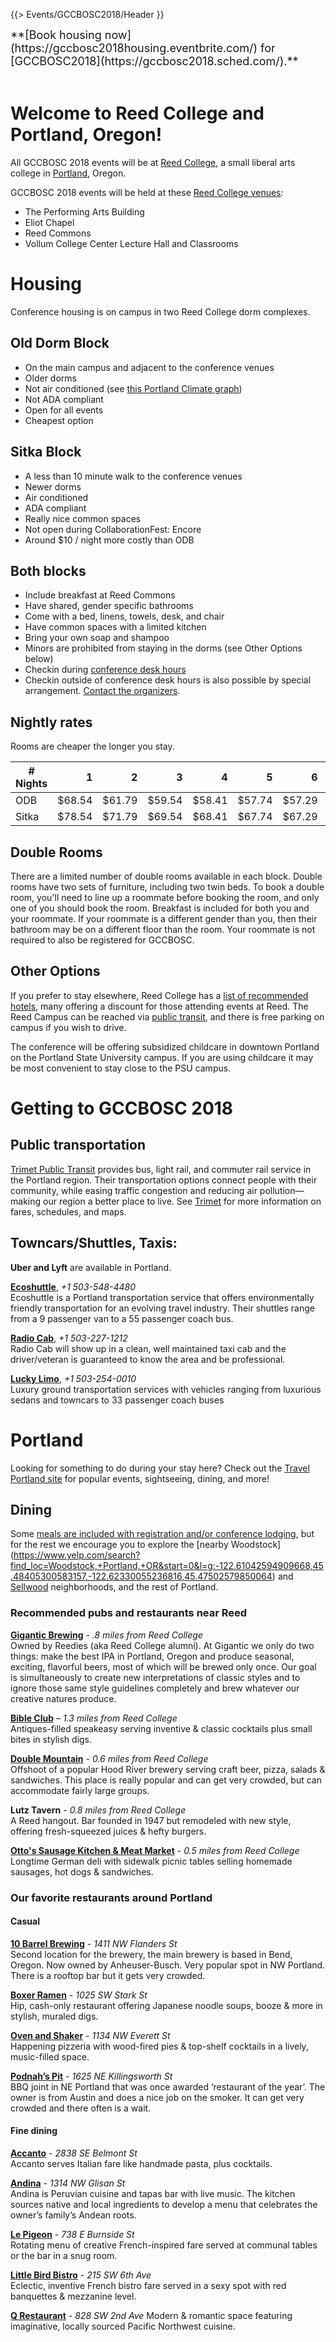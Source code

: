 {{> Events/GCCBOSC2018/Header }}

<div class='center' style="font-size: large;">
**[Book housing now](https://gccbosc2018housing.eventbrite.com/) for [GCCBOSC2018](https://gccbosc2018.sched.com/).**
</div><br />

# Welcome to Reed College and Portland, Oregon!

All GCCBOSC 2018 events will be at [Reed College](http://www.reed.edu/), a small liberal arts college in [Portland](#portland), Oregon.

GCCBOSC 2018 events will be held at these [Reed College venues](https://www.reed.edu/cep/venues/index.html):

* The Performing Arts Building
* Eliot Chapel
* Reed Commons
* Vollum College Center Lecture Hall and Classrooms

# Housing

Conference housing is on campus in two Reed College dorm complexes.

## Old Dorm Block

* On the main campus and adjacent to the conference venues
* Older dorms
* Not air conditioned (see [this Portland Climate graph](https://en.wikipedia.org/wiki/Portland,_Oregon#Climate)) 
* Not ADA compliant
* Open for all events
* Cheapest option

## Sitka Block

* A less than 10 minute walk to the conference venues
* Newer dorms
* Air conditioned
* ADA compliant
* Really nice common spaces
* Not open during CollaborationFest: Encore
* Around $10 / night more costly than ODB

## Both blocks

* Include breakfast at Reed Commons
* Have shared, gender specific bathrooms
* Come with a bed, linens, towels, desk, and chair
* Have common spaces with a limited kitchen
* Bring your own soap and shampoo
* Minors are prohibited from staying in the dorms (see Other Options below)
* Checkin during [conference desk hours](https://gccbosc2018.sched.com/overview/type/A.+Help)
* Checkin outside of conference desk hours is also possible by special arrangement.  [Contact the organizers](/src/events/gccbosc/organizers/index.md).

## Nightly rates

Rooms are cheaper the longer you stay.

| # Nights | 1 | 2 | 3 | 4 | 5 | 6 | 7 | 8 | 9 |
| --- | ---: | ---: | ---: | ---: | ---: | ---: | ---: | ---: | ---: | 
| ODB | $68.54 | $61.79 | $59.54 | $58.41 | $57.74 | $57.29 | $56.96 | $56.72 | $56.54 |
| Sitka | $78.54 | $71.79 | $69.54 | $68.41 | $67.74 | $67.29 | $66.96 |  |  |

## Double Rooms

There are a limited number of double rooms available in each block.  Double rooms have two sets of furniture, including two twin beds.  To book a double room, you'll need to line up a roommate before booking the room, and only one of you should book the room.  Breakfast is included for both you and your roommate.  If your roommate is a different gender than you, then their bathroom may be on a different floor than the room.  Your roommate is not required to also be registered for GCCBOSC.

## Other Options

If you prefer to stay elsewhere, Reed College has a [list of recommended hotels](https://www.reed.edu/accommodations.html), many offering a discount for those attending events at Reed. The Reed Campus can be reached via [public transit](#public-transportation), and there is free parking on campus if you wish to drive.

The conference will be offering subsidized childcare in downtown Portland on the Portland State University campus.  If you are using childcare it may be most convenient to stay close to the PSU campus.

# Getting to GCCBOSC 2018

## Public transportation

[Trimet Public Transit](http://trimet.org/index.htm) provides bus, light rail, and commuter rail service in the Portland region. Their transportation options connect people with their community, while easing traffic congestion and reducing air pollution—making our region a better place to live.  See [Trimet](http://trimet.org/index.htm) for more information on fares, schedules, and maps.

## Towncars/Shuttles, Taxis:

**Uber and Lyft** are available in Portland.

**[Ecoshuttle](http://www.ecoshuttle.net/)**, *+1 503-548-4480*<br />
Ecoshuttle is a Portland transportation service that offers environmentally friendly transportation for an evolving travel industry. Their shuttles range from a 9 passenger van to a 55 passenger coach bus.

**[Radio Cab](http://www.radiocab.net/apage/155647.php)**, *+1 503-227-1212*<br />
Radio Cab will show up in a clean, well maintained taxi cab and the driver/veteran is guaranteed to know the area and be professional.

**[Lucky Limo](http://www.besolucky.com/)**, *+1 503-254-0010*<br />
Luxury ground transportation services with vehicles ranging from luxurious sedans and towncars to 33 passenger coach buses


# Portland

Looking for something to do during your stay here? Check out the [Travel Portland site](http://www.travelportland.com/) for popular events, sightseeing, dining, and more!

## Dining

Some [meals are included with registration and/or conference lodging](/src/events/gccbosc2018/register/index.md#meals), but for the rest we encourage you to explore the [nearby Woodstock] (https://www.yelp.com/search?find_loc=Woodstock,+Portland,+OR&start=0&l=g:-122.61042594909668,45.48405300583157,-122.62330055236816,45.47502579850064) and [Sellwood](https://www.yelp.com/search?find_loc=Sellwood,+Portland,+OR) neighborhoods, and the rest of Portland.

### Recommended pubs and restaurants near Reed

**[Gigantic Brewing](https://www.giganticbrewing.com/)** *- .8 miles from Reed College*<br />
Owned by Reedies (aka Reed College alumni). At Gigantic we only do two things: make the best IPA in Portland, Oregon and produce seasonal, exciting, flavorful beers, most of which will be brewed only once. Our goal is simultaneously to create new interpretations of classic styles and to ignore those same style guidelines completely and brew whatever our creative natures produce. 

**[Bible Club](http://bibleclubpdx.com/)** *– 1.3 miles from Reed College*<br />
Antiques-filled speakeasy serving inventive & classic cocktails plus small bites in stylish digs.

**[Double Mountain](http://www.doublemountainbrewery.com/taproom/woodstock-taproom/)** - *0.6 miles from Reed College*<br />
Offshoot of a popular Hood River brewery serving craft beer, pizza, salads & sandwiches. This place is really popular and can get very crowded, but can accommodate fairly large groups.

**Lutz Tavern** - *0.8 miles from Reed College*<br />
A Reed hangout. Bar founded in 1947 but remodeled with new style, offering fresh-squeezed juices & hefty burgers.

**[Otto's Sausage Kitchen & Meat Market](https://www.ottossausage.com/)** - *0.5 miles from Reed College*<br />
Longtime German deli with sidewalk picnic tables selling homemade sausages, hot dogs & sandwiches.

### Our favorite restaurants around Portland

#### Casual

**[10 Barrel Brewing](https://10barrel.com/pub/portland/)** - *1411 NW Flanders St*<br />
Second location for the brewery, the main brewery is based in Bend, Oregon. Now owned by Anheuser-Busch. Very popular spot in NW Portland. There is a rooftop bar but it gets very crowded.
 
**[Boxer Ramen](http://www.boxerramen.com/)** - *1025 SW Stark St*<br />
Hip, cash-only restaurant offering Japanese noodle soups, booze & more in stylish, muraled digs.


**[Oven and Shaker](http://ovenandshaker.com/)** - *1134 NW Everett St*<br />
Happening pizzeria with wood-fired pies & top-shelf cocktails in a lively, music-filled space. 

**[Podnah’s Pit](http://www.podnahspit.com/)** - *1625 NE Killingsworth St*<br />
BBQ joint in NE Portland that was once awarded ‘restaurant of the year’. The owner is from Austin and does a nice job on the smoker. It can get very crowded and there often is a wait.
 
#### Fine dining

**[Accanto](http://accantopdx.com/)** - *2838 SE Belmont St*<br />
Accanto serves Italian fare like handmade pasta, plus cocktails.

**[Andina](http://www.andinarestaurant.com/)** - *1314 NW Glisan St*<br />
Andina is Peruvian cuisine and tapas bar with live music. The kitchen sources native and local ingredients to develop a menu that celebrates the owner’s family’s Andean roots.

**[Le Pigeon](lepigeon.com)** - *738 E Burnside St*<br />
Rotating menu of creative French-inspired fare served at communal tables or the bar in a snug room.

**[Little Bird Bistro](http://littlebirdbistro.com/)** - *215 SW 6th Ave*<br />
Eclectic, inventive French bistro fare served in a sexy spot with red banquettes & mezzanine level.

**[Q Restaurant](http://q-portland.com/)** - *828 SW 2nd Ave*
Modern & romantic space featuring imaginative, locally sourced Pacific Northwest cuisine.
 
